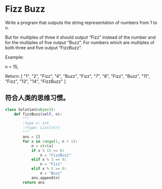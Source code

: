# Fizz Buzz

Write a program that outputs the string representation of numbers from 1 to n.

But for multiples of three it should output “Fizz” instead of the number and for the multiples of five output “Buzz”. For numbers which are multiples of both three and five output “FizzBuzz”.

Example:

n = 15,

Return:
[
    "1",
    "2",
    "Fizz",
    "4",
    "Buzz",
    "Fizz",
    "7",
    "8",
    "Fizz",
    "Buzz",
    "11",
    "Fizz",
    "13",
    "14",
    "FizzBuzz"
]

## 符合人类的思维习惯。

```python
class Solution(object):
    def fizzBuzz(self, n):
        """
        :type n: int
        :rtype: List[str]
        """
        ans = []
        for x in range(1, n + 1):
            n = str(x)
            if x % 15 == 0:
                n = "FizzBuzz"
            elif x % 3 == 0:
                n = "Fizz"
            elif x % 5 == 0:
                n = "Buzz"
            ans.append(n)
        return ans
```
